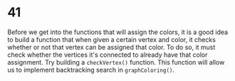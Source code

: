 # 41

Before we get into the functions that will assign the colors, it is a good idea to build a function that when given a certain vertex and color, it checks whether or not that vertex can be assigned that color. To do so, it must check whether the vertices it's connected to already have that color assignment. Try building a `checkVertex()` function. This function will allow us to implement backtracking search in `graphColoring()`.

